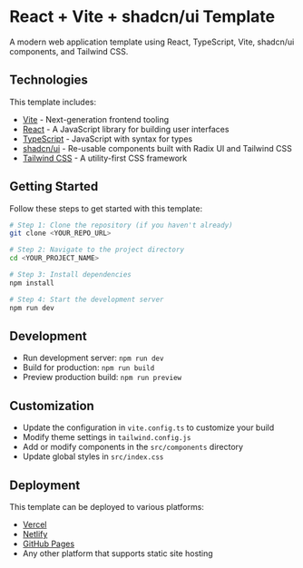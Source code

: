 # React + Vite + shadcn/ui Template

A modern web application template using React, TypeScript, Vite, shadcn/ui components, and Tailwind CSS.

## Technologies

This template includes:

- [Vite](https://vitejs.dev/) - Next-generation frontend tooling
- [React](https://reactjs.org/) - A JavaScript library for building user interfaces
- [TypeScript](https://www.typescriptlang.org/) - JavaScript with syntax for types
- [shadcn/ui](https://ui.shadcn.com/) - Re-usable components built with Radix UI and Tailwind CSS
- [Tailwind CSS](https://tailwindcss.com/) - A utility-first CSS framework

## Getting Started

Follow these steps to get started with this template:

```sh
# Step 1: Clone the repository (if you haven't already)
git clone <YOUR_REPO_URL>

# Step 2: Navigate to the project directory
cd <YOUR_PROJECT_NAME>

# Step 3: Install dependencies
npm install

# Step 4: Start the development server
npm run dev
```

## Development

- Run development server: `npm run dev`
- Build for production: `npm run build`
- Preview production build: `npm run preview`

## Customization

- Update the configuration in `vite.config.ts` to customize your build
- Modify theme settings in `tailwind.config.js`
- Add or modify components in the `src/components` directory
- Update global styles in `src/index.css`

## Deployment

This template can be deployed to various platforms:

- [Vercel](https://vercel.com/)
- [Netlify](https://www.netlify.com/)
- [GitHub Pages](https://pages.github.com/)
- Any other platform that supports static site hosting
